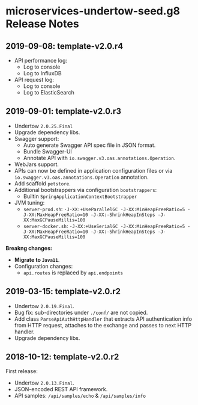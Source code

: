 # microservices-undertow-seed.g8 Release Notes

## 2019-09-08: template-v2.0.r4

- API performance log:
  - Log to console
  - Log to InfluxDB
- API request log:
  - Log to console
  - Log to ElasticSearch


## 2019-09-01: template-v2.0.r3

- Undertow `2.0.25.Final`
- Upgrade dependency libs.
- Swagger support:
  - Auto generate Swagger API spec file in JSON format.
  - Bundle Swagger-UI
  - Annotate API with `io.swagger.v3.oas.annotations.Operation`.
- WebJars support.
- APIs can now be defined in application configuration files or via `io.swagger.v3.oas.annotations.Operation` annotation.
- Add scaffold `petstore`.
- Additional bootstrappers via configuration `bootstrappers`:
  - Builtin `SpringApplicationContextBootstrapper`
- JVM tuning:
  - `server-prod.sh`: `-J-XX:+UseParallelGC -J-XX:MinHeapFreeRatio=5 -J-XX:MaxHeapFreeRatio=10 -J-XX:-ShrinkHeapInSteps -J-XX:MaxGCPauseMillis=100`
  - `server-docker.sh`: `-J-XX:+UseSerialGC -J-XX:MinHeapFreeRatio=5 -J-XX:MaxHeapFreeRatio=10 -J-XX:-ShrinkHeapInSteps -J-XX:MaxGCPauseMillis=100`

**Breakng changes:**
- **Migrate to `Java11`**.
- Configuration changes:
  - `api.routes` is replaced by `api.endpoints`


## 2019-03-15: template-v2.0.r2

- Undertow `2.0.19.Final`.
- Bug fix: sub-directories under `./conf/` are not copied.
- Add class `ParseApiAuthHttpHandler` that extracts API authentication info from HTTP request, attaches to the exchange and passes to next HTTP handler.
- Upgrade dependency libs.


## 2018-10-12: template-v2.0.r2

First release:

- Undertow `2.0.13.Final`.
- JSON-encoded REST API framework.
- API samples: `/api/samples/echo` & `/api/samples/info`
